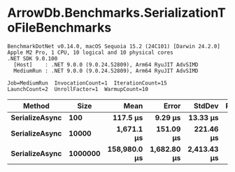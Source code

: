 # ArrowDb.Benchmarks.SerializationToFileBenchmarks

```log
BenchmarkDotNet v0.14.0, macOS Sequoia 15.2 (24C101) [Darwin 24.2.0]
Apple M2 Pro, 1 CPU, 10 logical and 10 physical cores
.NET SDK 9.0.100
  [Host]    : .NET 9.0.0 (9.0.24.52809), Arm64 RyuJIT AdvSIMD
  MediumRun : .NET 9.0.0 (9.0.24.52809), Arm64 RyuJIT AdvSIMD

Job=MediumRun  InvocationCount=1  IterationCount=15
LaunchCount=2  UnrollFactor=1  WarmupCount=10
```

| Method         | Size    | Mean         | Error       | StdDev      | Rank | Allocated |
|--------------- |-------- |-------------:|------------:|------------:|-----:|----------:|
| **SerializeAsync** | **100**     |     **117.5 μs** |     **9.29 μs** |    **13.33 μs** |    **1** |   **2.45 KB** |
| **SerializeAsync** | **10000**   |   **1,671.1 μs** |   **151.09 μs** |   **221.46 μs** |    **2** |   **2.63 KB** |
| **SerializeAsync** | **1000000** | **158,980.0 μs** | **1,682.80 μs** | **2,413.43 μs** |    **3** |   **2.02 KB** |
